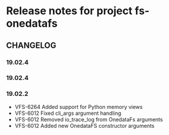 Release notes for project fs-onedatafs
======================================

CHANGELOG
---------

### 19.02.4

### 19.02.4

### 19.02.2


* VFS-6264 Added support for Python memory views
* VFS-6012 Fixed cli_args argument handling
* VFS-6012 Removed io_trace_log from OnedataFs arguments
* VFS-6012 Added new OnedataFS constructor arguments

